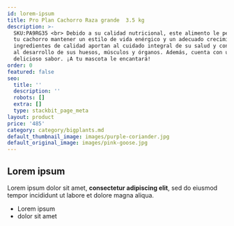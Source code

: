 ```yaml
---
id: lorem-ipsum
title: Pro Plan Cachorro Raza grande  3.5 kg
description: >-
  SKU:PA9RG35 <br> Debido a su calidad nutricional, este alimento le permitirá a
  tu cachorro mantener un estilo de vida enérgico y un adecuado crecimiento. Sus
  ingredientes de calidad aportan al cuidado integral de su salud y contribuyen
  al desarrollo de sus huesos, músculos y órganos. Además, cuenta con un
  delicioso sabor. ¡A tu mascota le encantará!
order: 0
featured: false
seo:
  title: ''
  description: ''
  robots: []
  extra: []
  type: stackbit_page_meta
layout: product
price: '485'
category: category/bigplants.md
default_thumbnail_image: images/purple-coriander.jpg
default_original_image: images/pink-goose.jpg
---
```

## Lorem ipsum

Lorem ipsum dolor sit amet, **consectetur adipiscing elit**, sed do eiusmod tempor incididunt ut labore et dolore magna aliqua.

- Lorem ipsum
- dolor sit amet